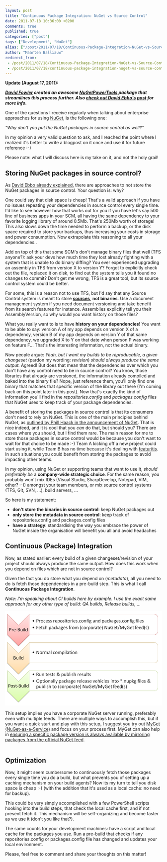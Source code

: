```yaml
---
layout: post
title: "Continuous Package Integration: NuGet vs Source Control"
date: 2011-07-18 10:36:00 +0200
comments: true
published: true
categories: ["post"]
tags: ["Development", "NuGet"]
alias: ["/post/2011/07/18/Continuous-Package-Integration-NuGet-vs-Source-Control.aspx", "/post/2011/07/18/continuous-package-integration-nuget-vs-source-control.aspx"]
author: "Maarten Balliauw"
redirect_from:
 - /post/2011/07/18/Continuous-Package-Integration-NuGet-vs-Source-Control.aspx.html
 - /post/2011/07/18/continuous-package-integration-nuget-vs-source-control.aspx.html
---
```


<p><strong>Update (August 17, 2011):</strong></p>
<p><strong><em><a href="http://twitter.com/#!/davidfowl" target="_blank">David Fowler</a> created an awesome <a href="https://github.com/davidfowl/NuGetPowerTools" target="_blank">NuGetPowerTools</a> package that streamlines this process further. Also <a href="http://blog.davidebbo.com/2011/08/easy-way-to-set-up-nuget-to-restore.html" target="_blank">check out David Ebbo's post</a> for more info.</em></strong></p>
<p>One of the questions I receive regularly when talking about enterprise approaches for using&nbsp;<a href="http://www.nuget.org" target="_blank">NuGet</a>, is the following one:</p>
<p><em>"Why don't you put the NuGet packages in source control as well?"</em></p>
<p>In my opinion a very valid question to ask, and I reached the point where I realized it's better to write a blogpost on it once and use it for future reference :-)</p>
<p>Please note: what I will discuss here is my take on it, and not the holy grail!</p>
<h2>Storing NuGet packages in source control?</h2>
<p>As <a href="http://blog.davidebbo.com/2011/03/using-nuget-without-committing-packages.html" target="_blank">David Ebbo already explained</a>, there are approaches to not store the NuGet packages in source control. Your question is: why?</p>
<p>One could say that disk space is cheap! That's a valid approach if you have no issues repeating your dependencies in source control every single time. I'd like to see however how that works out for you if you have let's say 500 line of business apps in your SCM, all having the same dependency to your favorite logging library of around 0.5Mb. That's 250Mb worth of storage! This also slows down the time needed to perform a backup, or the disk space required to store your backups, thus increasing your costs in storage and power consumption. Now extrapolate this reasoning to all your dependencies..</p>
<p>Add on top of this that some SCM's don't manage binary files that well (TFS anyone?): ask your devs how much time they lost already fighting with a system that is unable to do binary diffing? You ever experienced upgrading an assembly in TFS from version X to version Y? Forgot to explicitly check out the file, replaced it on disk, to find out the system tells you it found no changes to commit? Don't get me wrong, TFS is a great tool, but its source control system could be better.</p>
<p>For some, this is a reason not to use TFS, but I'd say that any Source Control system is meant to store <span style="font-weight: bold; text-decoration: underline;">sources</span>, <strong>not binaries</strong>. Use a document management system if you need document versioning and take benefit from its search features for instance. Assemblies explicitly tell you their AssemblyVersion, so why would you want history on those files?</p>
<p>What you really want to is to have <strong>history on your dependencies</strong>! You want to be able to say: version A of my app depends on version X of a dependency, version B of my app depends on version Y of that same dependency, we upgraded X to Y on that date when person P was working on feature F... That's the interesting information, not the actual binary.</p>
<p>Now people argue: <em>Yeah, but I want my builds to be reproducable, a given changeset </em>(pardon my wording: <em>revision</em>)<em>&nbsp;should always produce the same output.</em>&nbsp;Agreed! But does that mean that the dependencies over which you don't have any control need to be in source control? You know, those libraries that already are versioned, the information already compiled and baked into the binary file? Nope, just reference them, you'll only find one binary that matches that specific version of the library out there (I'm coming back on this point later in this post). Now that's exactly the kind of information you'll find in the&nbsp;<em>repositories.config</em>&nbsp;and <em>packages.config</em>&nbsp;files that NuGet uses to keep track of your package dependencies.</p>
<p>A benefit of storing the packages in source control is that its consumers don't need to rely on NuGet. This is one of the main principles behind NuGet, as <a href="http://haacked.com/archive/2010/10/06/introducing-nupack-package-manager.aspx" target="_blank">outlined by Phill Haack in the announcement of NuGet</a>. That is nice indeed, and it is cool that you <em>can</em>&nbsp;do that, but should you?&nbsp;There are cases where you should, but I find them rare.&nbsp;The main reason for me to store those packages in source control would be because you don't want to wait for that choice to be made :-) Team A kicking off a new project could start using it, while Team B has no time because it's dealing with <a href="http://en.wikipedia.org/wiki/Feature_creep" target="_blank">featuritis</a>. In such situations you could benefit from storing the packages to avoid impacting other teams.&nbsp;</p>
<p>In my opinion, using NuGet or supporting teams that want to use it,&nbsp;<em>should preferably be</em>&nbsp;a <strong>company-wide strategic choice</strong>. For the same reason, you probably won't mix IDEs (Visual Studio, SharpDevelop, Notepad, VIM, other? :-)) amongst your team members, or mix source control systems (TFS, Git, SVN, ...), build servers, ...</p>
<p>So here is my statement:</p>
<ul>
<li><strong>don't store the binaries in source control</strong>: keep NuGet packages out</li>
<li><strong>only store the metadata in source control</strong>: keep track of repositories.config and packages.config files</li>
<li><strong>have a strategy</strong>: standardising the way you embrace the power of NuGet inside the organisation will benefit you all and avoid headaches</li>
</ul>
<h2>Continuous (Package) Integration</h2>
<p>Now, as stated earlier: every build of a given changeset/revision of your project should always produce the same output. How does this work when you depend on files which are not in source control?</p>
<p>Given the fact you do store what you depend on (<em>metadata</em>), all you need to do is fetch those dependencies in a pre-build step. This is what I call <strong>Continuous Package Integration</strong>.</p>
<p><em>Note: I'm speaking about CI builds here by example. I use the exact same approach for any other type of build: QA builds, Release builds, ...</em></p>
<div style="display: inline-block;"><img style="width: 600px;" src="/images/2012/2/CPI.png" alt="" /></div>
<p>This setup implies you have a corporate NuGet server running, preferably even with multiple feeds. There are multiple ways to accomplish this, but if you want a quick start and play with this setup, I suggest you try out <a href="http://www.myget.org" target="_blank">MyGet (NuGet-as-a-Service)</a> and focus on your process first.&nbsp;MyGet can also help in <a href="http://blog.maartenballiauw.be/post/2011/07/15/Copy-packages-from-one-NuGet-feed-to-another.aspx" target="_blank">ensuring a specific package version is always available by mirroring packages from the official NuGet feed</a>.<br /><img src="http://www.myget.org/Content/themes/myget/logo.png" alt="" /></p>
<h2>Optimization</h2>
<p>Now, it might seem cumbersome to continuously fetch those packages every single time you do a build, but what prevents you of setting up a caching mechanism on your build agents? Now its my turn to tell you disk space is cheap :-) (with the addition that it's used as a local cache: no need for backup).</p>
<p>This could be very simply accomplished with a few PowerShell scripts hooking into the build steps, that check the local cache first, and if not present fetch it. This mechanism will be self-organizing and become faster as we use it (don't you like that?).</p>
<p>The same counts for your development machines: have a script and local cache for the packages you use. Run a pre-build that checks if any repositories.config or packages.config file has changed and updates your local environment.</p>
<p>Please, feel free to comment and share your thoughts on this matter!</p>



